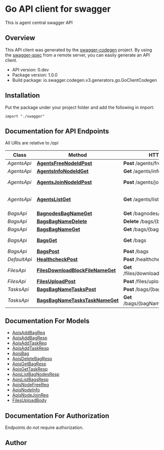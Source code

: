 # Go API client for swagger

This is agent central swagger API

## Overview
This API client was generated by the [swagger-codegen](https://github.com/swagger-api/swagger-codegen) project.  By using the [swagger-spec](https://github.com/swagger-api/swagger-spec) from a remote server, you can easily generate an API client.

- API version: 0.dev
- Package version: 1.0.0
- Build package: io.swagger.codegen.v3.generators.go.GoClientCodegen

## Installation
Put the package under your project folder and add the following in import:
```golang
import "./swagger"
```

## Documentation for API Endpoints

All URIs are relative to */api*

Class | Method | HTTP request | Description
------------ | ------------- | ------------- | -------------
*AgentsApi* | [**AgentsFreeNodeIdPost**](docs/AgentsApi.md#agentsfreenodeidpost) | **Post** /agents/free/{nodeId} | free node
*AgentsApi* | [**AgentsInfoNodeIdGet**](docs/AgentsApi.md#agentsinfonodeidget) | **Get** /agents/info/{nodeId} | get node info
*AgentsApi* | [**AgentsJoinNodeIdPost**](docs/AgentsApi.md#agentsjoinnodeidpost) | **Post** /agents/join/{nodeId} | join free node to a bag
*AgentsApi* | [**AgentsListGet**](docs/AgentsApi.md#agentslistget) | **Get** /agents/list | list nodes, return all node ids
*BagsApi* | [**BagnodesBagNameGet**](docs/BagsApi.md#bagnodesbagnameget) | **Get** /bagnodes/{bagName} | list bag nodes
*BagsApi* | [**BagsBagNameDelete**](docs/BagsApi.md#bagsbagnamedelete) | **Delete** /bags/{bagName} | delete bag
*BagsApi* | [**BagsBagNameGet**](docs/BagsApi.md#bagsbagnameget) | **Get** /bags/{bagName} | get bag
*BagsApi* | [**BagsGet**](docs/BagsApi.md#bagsget) | **Get** /bags | list bags [no implementation]
*BagsApi* | [**BagsPost**](docs/BagsApi.md#bagspost) | **Post** /bags | add bag
*DefaultApi* | [**HealthcheckPost**](docs/DefaultApi.md#healthcheckpost) | **Post** /healthcheck | health check
*FilesApi* | [**FilesDownloadBlockFileNameGet**](docs/FilesApi.md#filesdownloadblockfilenameget) | **Get** /files/download/{block}/{fileName} | download file
*FilesApi* | [**FilesUploadPost**](docs/FilesApi.md#filesuploadpost) | **Post** /files/upload | Upload file
*TasksApi* | [**BagsBagNameTasksPost**](docs/TasksApi.md#bagsbagnametaskspost) | **Post** /bags/{bagName}/tasks | add task
*TasksApi* | [**BagsBagNameTasksTaskNameGet**](docs/TasksApi.md#bagsbagnametaskstasknameget) | **Get** /bags/{bagName}/tasks/{taskName} | get task

## Documentation For Models

 - [ApisAddBagReq](docs/ApisAddBagReq.md)
 - [ApisAddBagResp](docs/ApisAddBagResp.md)
 - [ApisAddTaskReq](docs/ApisAddTaskReq.md)
 - [ApisAddTaskResp](docs/ApisAddTaskResp.md)
 - [ApisBag](docs/ApisBag.md)
 - [ApisDeleteBagResp](docs/ApisDeleteBagResp.md)
 - [ApisGetBagResp](docs/ApisGetBagResp.md)
 - [ApisGetTaskResp](docs/ApisGetTaskResp.md)
 - [ApisListBagNodesResp](docs/ApisListBagNodesResp.md)
 - [ApisListBagsResp](docs/ApisListBagsResp.md)
 - [ApisNodeFreeReq](docs/ApisNodeFreeReq.md)
 - [ApisNodeInfo](docs/ApisNodeInfo.md)
 - [ApisNodeJoinReq](docs/ApisNodeJoinReq.md)
 - [FilesUploadBody](docs/FilesUploadBody.md)

## Documentation For Authorization
 Endpoints do not require authorization.


## Author


